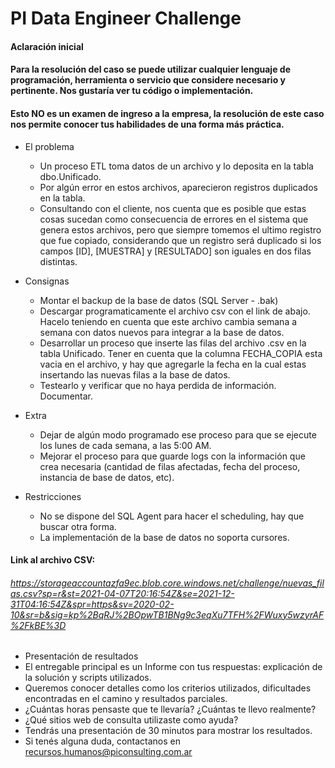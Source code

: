 # PI Data Engineer Challenge

#### Aclaración inicial
#### Para la resolución del caso se puede utilizar cualquier lenguaje de programación, herramienta o servicio que considere necesario y pertinente. Nos gustaría ver tu código o implementación.
#### Esto NO es un examen de ingreso a la empresa, la resolución de este caso nos permite conocer tus habilidades de una forma más práctica.



* El problema
  * Un proceso ETL toma datos de un archivo y lo deposita en la tabla dbo.Unificado.
  * Por algún error en estos archivos, aparecieron registros duplicados en la tabla.
  * Consultando con el cliente, nos cuenta que es posible que estas cosas sucedan como consecuencia de errores en el sistema que genera estos archivos, pero que siempre tomemos el ultimo registro que fue copiado, considerando que un registro será duplicado si los campos [ID], [MUESTRA] y [RESULTADO] son iguales en dos filas distintas.

* Consignas
  * Montar el backup de la base de datos (SQL Server - .bak)
  * Descargar programaticamente el archivo csv con el link de abajo. Hacelo teniendo en cuenta que este archivo cambia semana a semana con datos nuevos para integrar a la base       de datos.
  * Desarrollar un proceso que inserte las filas del archivo .csv en la tabla Unificado. Tener en cuenta que la columna FECHA_COPIA esta vacia en el archivo, y hay que agregarle     la fecha en la cual estas insertando las nuevas filas a la base de datos.
  * Testearlo y verificar que no haya perdida de información. Documentar.

* Extra
  * Dejar de algún modo programado ese proceso para que se ejecute los lunes de cada semana, a las 5:00 AM.
  * Mejorar el proceso para que guarde logs con la información que crea necesaria (cantidad de filas afectadas, fecha del proceso, instancia de base de datos, etc).

* Restricciones
  * No se dispone del SQL Agent para hacer el scheduling, hay que buscar otra forma.
  * La implementación de la base de datos no soporta cursores.


#### Link al archivo CSV:
###### https://storageaccountazfa9ec.blob.core.windows.net/challenge/nuevas_filas.csv?sp=r&st=2021-04-07T20:16:54Z&se=2021-12-31T04:16:54Z&spr=https&sv=2020-02-10&sr=b&sig=kp%2BqRJ%2BOpwTB1BNg9c3eqXu7TFH%2FWuxy5wzyrAF%2FkBE%3D


* Presentación de resultados
 * El entregable principal es un Informe con tus respuestas: explicación de la solución y scripts utilizados.
 * Queremos conocer detalles como los criterios utilizados, dificultades encontradas en el camino y resultados parciales.
 * ¿Cuántas horas pensaste que te llevaría? ¿Cuántas te llevo realmente?
 * ¿Qué sitios web de consulta utilizaste como ayuda?
 * Tendrás una presentación de 30 minutos para mostrar los resultados.
 * Si tenés alguna duda, contactanos en recursos.humanos@piconsulting.com.ar
